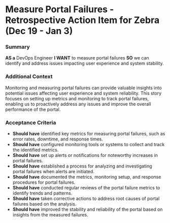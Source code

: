 
# Measure Portal Failures - Retrospective Action Item for Zebra (Dec 19 - Jan 3)
### Summary
**AS a** DevOps Engineer
**I WANT** to measure portal failures
**SO** we can identify and address issues impacting user experience and system stability.

### Additional Context
Monitoring and measuring portal failures can provide valuable insights into potential issues affecting user experience and system reliability. This story focuses on setting up metrics and monitoring to track portal failures, enabling us to proactively address any issues and improve the overall performance of the portal.

### Acceptance Criteria

- **Should have** identified key metrics for measuring portal failures, such as error rates, downtime, and response times.
- **Should have** configured monitoring tools or systems to collect and track the identified metrics.
- **Should have** set up alerts or notifications for noteworthy increases in portal failures.
- **Should have** established a process for analyzing and investigating portal failures when alerts are initiated.
- **Should have** documented the metrics, monitoring setup, and response procedures for portal failures.
- **Should have** conducted regular reviews of the portal failure metrics to identify trends and patterns.
- **Should have** taken corrective actions to address root causes of portal failures based on the analysis.
- **Should have** improved the stability and reliability of the portal based on insights from the measured failures.
